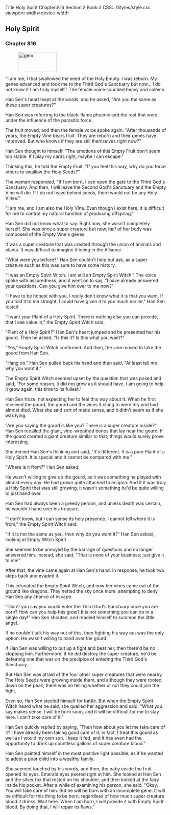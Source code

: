 Title:Holy Spirit 
Chapter:816 
Section:2 
Book:2 
CSS:../Styles/style.css 
viewport: width=device-width
  
## Holy Spirit
### Chapter 816
  
<figure>
	<img src="../Images/gem.gif" alt="gem" id="gem" width="120" height="60" />
</figure>
  

  
"I am me; I that swallowed the seed of the Holy Empty. I was reborn. My genes advanced and took me to the Third God's Sanctuary but now... I do not know if I am truly myself." The female voice sounded heavy and solemn.

Han Sen's heart leapt at the words, and he asked, "Are you the same as these super creatures?"

Han Sen was referring to the black-flame phoenix and the rest that were under the influence of the parasitic force.

The fruit moved, and then the female voice spoke again. "After thousands of years, the Empty Vine bears fruit. They are reborn and their genes have improved. But who knows if they are still themselves right now?"

Han Sen thought to himself, "The emotions of this Empty Fruit don't seem too stable. If I play my cards right, maybe I can escape."

Thinking this, he told the Empty Fruit, "If you feel this way, why do you force others to swallow the Holy Seeds?"

The woman responded, "If I am born, I can open the gate to the Third God's Sanctuary. And then, I will leave the Second God's Sanctuary and the Empty Vine will die. If I do not leave behind seeds, there would not be any Holy Vines."

"I am me, and I am also the Holy Vine. Even though I exist here, it is difficult for me to control my natural function of producing offspring."

Han Sen did not know what to say. Right now, she wasn't completely herself. She was once a super creature but now, half of her body was composed of the Empty Vine's genes.

It was a super creature that was created through the union of animals and plants. It was difficult to imagine it being in the Alliance.

"What were you before?" Han Sen couldn't help but ask, as a super creature such as this was sure to have some history.

"I was an Empty Spirit Witch. I am still an Empty Spirit Witch." The voice spoke with assuredness, and it went on to say, "I have already answered your questions. Can you give him over to me now?"

"I have to be honest with you, I really don't know what it is that you want. If you told it to me straight, I could have given it to you much earlier," Han Sen tested.

"I want your Plant of a Holy Spirit. There is nothing else you can provide, that I see value in," the Empty Spirit Witch said.

"Plant of a Holy Spirit?" Han Sen's heart jumped and he presented her his gourd. Then he asked, "Is this it? Is this what you want?"

"Yes," Empty Spirit Witch confirmed. And then, the vine moved to take the gourd from Han Sen.

"Hang on." Han Sen pulled back his hand and then said, "At least tell me why you want it."

The Empty Spirit Witch seemed upset by the question that was posed and said, "For some reason, it did not grow as it should have. I am going to help it grow again, this time to its fullest."

Han Sen froze, not expecting her to feel this way about it. When he first received the gourd, the gourd and the vines it clung to were dry and had almost died. What she said sort of made sense, and it didn't seem as if she was lying.

"Are you saying the gourd is like you? There is a super creature inside?" Han Sen recalled the giant, vine-wreathed bones that lay near the gourd. If the gourd created a giant creature similar to that, things would surely prove interesting.

She denied Han Sen's thinking and said, "It's different. It is a pure Plant of a Holy Spirit. It is special and it cannot be compared with me."

"Where is it from?" Han Sen asked.

He wasn't willing to give up the gourd, as it was something he played with almost every day. He had grown quite attached to enigma. And if it was truly a Holy Spirit that was still growing, it wasn't something he'd be quite willing to just hand over.

Han Sen had always been a greedy person, and unless death was certain, he wouldn't hand over his treasure.

"I don't know, but I can sense its holy presence. I cannot tell where it is from," the Empty Spirit Witch said.

"If it is not the same as you, then why do you want it?" Han Sen asked, looking at Empty Witch Spirit.

She seemed to be annoyed by the barrage of questions and no longer answered him. Instead, she said, "That is none of your business; just give it to me!"

After that, the vine came again at Han Sen's hand. In response, he took two steps back and evaded it.

This infuriated the Empty Spirit Witch, and now her vines came out of the ground like dragons. They netted the sky once more, attempting to deny Han Sen any chance of escape.

"Didn't you say you would enter the Third God's Sanctuary once you are born? How can you help this grow? It is not something you can do in a single day!" Han Sen shouted, and readied himself to summon the little angel.

If he couldn't talk his way out of this, then fighting his way out was the only option. He wasn't willing to hand over the gourd.

If Han Sen was willing to put up a fight and beat her, then there'd be no stopping him. Furthermore, if he did destroy the super creature, he'd be defeating one that was on the precipice of entering the Third God's Sanctuary.

But Han Sen was afraid of the four other super creatures that were nearby. The Holy Seeds were growing inside them, and although they were rooted down on the peak, there was no telling whether or not they could join the fight.

Even so, Han Sen steeled himself for battle. But when the Empty Spirit Witch heard what he said, she quelled her aggression and said, "What you say makes sense. I will be born soon, and it will be difficult for me to stay here. I can't take care of it."

Han Sen quickly replied by saying, "Then how about you let me take care of it? I have already been taking good care of it; in fact, I treat this gourd as well as I would my own son. I keep it fed, and it has even had the opportunity to drink up countless gallons of super creature blood."

Han Sen painted himself in the most positive light possible, as if he wanted to adopt a poor child into a wealthy family.

She seemed touched by his words, and then, the baby inside the fruit opened its eyes. Emerald eyes peered right at him. She looked at Han Sen and the silver fox that rested on his shoulder, and then looked at the fairy inside his pocket. After a while of examining his person, she said, "Okay. You will take care of him. But he will be born with an incomplete gene. It will be difficult for this thing to be born, regardless of how much super creature blood it drinks. Wait here. When I am born, I will provide it with Empty Spirit blood. By doing that, I will repair its flaws."